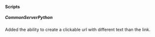 
#### Scripts

##### CommonServerPython

Added the ability to create a clickable url with different text than the link.